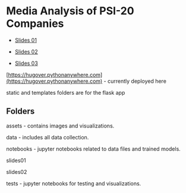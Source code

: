 # Media Analysis of PSI-20 Companies

- [Slides 01](https://hugoverissimo21.github.io/FCD-project/slides01)

- [Slides 02](https://hugoverissimo21.github.io/FCD-project/slides02)

- [Slides 03](https://hugoverissimo21.github.io/FCD-project/slides03)

[https://hugover.pythonanywhere.com](https://hugover.pythonanywhere.com) - currently deployed here

static and templates folders are for the flask app

## Folders

assets - contains images and visualizations.

data - includes all data collection.

notebooks - jupyter notebooks related to data files and trained models.

slides01

slides02

tests - jupyter notebooks for testing and visualizations.

